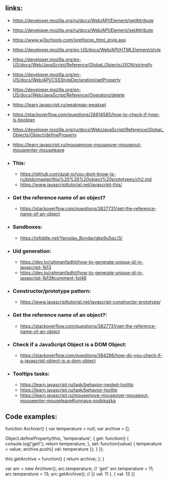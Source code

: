 ## links:
  - https://developer.mozilla.org/ru/docs/Web/API/Element/getAttribute
  - https://developer.mozilla.org/ru/docs/Web/API/Element/setAttribute
  - https://www.w3schools.com/jsref/prop_html_style.asp
  - https://developer.mozilla.org/en-US/docs/Web/API/HTMLElement/style
  - https://developer.mozilla.org/en-US/docs/Web/JavaScript/Reference/Global_Objects/JSON/stringify
  - https://developer.mozilla.org/en-US/docs/Web/API/CSSStyleDeclaration/setProperty
  - https://developer.mozilla.org/en-US/docs/Web/JavaScript/Reference/Operators/delete
  - https://learn.javascript.ru/weakmap-weakset
  - https://stackoverflow.com/questions/28814585/how-to-check-if-type-is-boolean
  - https://developer.mozilla.org/ru/docs/Web/JavaScript/Reference/Global_Objects/Object/defineProperty
  - https://learn.javascript.ru/mousemove-mouseover-mouseout-mouseenter-mouseleave
  
  - ### This:
    - https://github.com/azat-io/you-dont-know-js-ru/blob/master/this%20%26%20object%20prototypes/ch2.md
    - https://www.javascripttutorial.net/javascript-this/

  - ### Get the reference name of an object?
    - https://stackoverflow.com/questions/3827731/get-the-reference-name-of-an-object
  
  - ### Sandboxes:
    - https://jsfiddle.net/Yaroslav_Bondar/gkp9u5qc/3/
  
  - ### Uid generation:
    - https://dev.to/rahmanfadhil/how-to-generate-unique-id-in-javascript-1b13
    - https://dev.to/rahmanfadhil/how-to-generate-unique-id-in-javascript-1b13#comment-1ol48
  
  - ### Constructor/prototype pattern:
    - https://www.javascripttutorial.net/javascript-constructor-prototype/

  - ### Get the reference name of an object?:
    - https://stackoverflow.com/questions/3827731/get-the-reference-name-of-an-object

  - ### Check if a JavaScript Object is a DOM Object:
    - https://stackoverflow.com/questions/384286/how-do-you-check-if-a-javascript-object-is-a-dom-object

  - ### Tooltips tasks:
    - https://learn.javascript.ru/task/behavior-nested-tooltip
    - https://learn.javascript.ru/task/behavior-tooltip
    - https://learn.javascript.ru/mousemove-mouseover-mouseout-mouseenter-mouseleave#umnaya-podskazka

## Code examples:

function Archiver() {
  var temperature = null;
  var archive = [];

  Object.defineProperty(this, 'temperature', {
    get: function() {
      console.log('get!');
      return temperature;
    },
    set: function(value) {
      temperature = value;
      archive.push({ val: temperature });
    }
  });

  this.getArchive = function() { return archive; };
}

var arc = new Archiver();
arc.temperature; // 'get!'
arc.temperature = 11;
arc.temperature = 13;
arc.getArchive(); // [{ val: 11 }, { val: 13 }]
